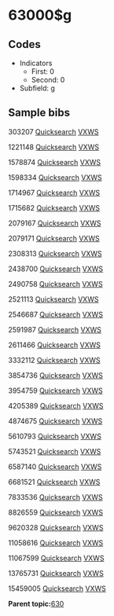 # 63000$g

## Codes

-   Indicators
    -   First: 0
    -   Second: 0
-   Subfield: g

## Sample bibs

303207 [Quicksearch](https://search.library.yale.edu/catalog/303207) [VXWS](http://prodorbis.library.yale.edu:7014/vxws/GetHoldingsService?bibId=303207)

1221148 [Quicksearch](https://search.library.yale.edu/catalog/1221148) [VXWS](http://prodorbis.library.yale.edu:7014/vxws/GetHoldingsService?bibId=1221148)

1578874 [Quicksearch](https://search.library.yale.edu/catalog/1578874) [VXWS](http://prodorbis.library.yale.edu:7014/vxws/GetHoldingsService?bibId=1578874)

1598334 [Quicksearch](https://search.library.yale.edu/catalog/1598334) [VXWS](http://prodorbis.library.yale.edu:7014/vxws/GetHoldingsService?bibId=1598334)

1714967 [Quicksearch](https://search.library.yale.edu/catalog/1714967) [VXWS](http://prodorbis.library.yale.edu:7014/vxws/GetHoldingsService?bibId=1714967)

1715682 [Quicksearch](https://search.library.yale.edu/catalog/1715682) [VXWS](http://prodorbis.library.yale.edu:7014/vxws/GetHoldingsService?bibId=1715682)

2079167 [Quicksearch](https://search.library.yale.edu/catalog/2079167) [VXWS](http://prodorbis.library.yale.edu:7014/vxws/GetHoldingsService?bibId=2079167)

2079171 [Quicksearch](https://search.library.yale.edu/catalog/2079171) [VXWS](http://prodorbis.library.yale.edu:7014/vxws/GetHoldingsService?bibId=2079171)

2308313 [Quicksearch](https://search.library.yale.edu/catalog/2308313) [VXWS](http://prodorbis.library.yale.edu:7014/vxws/GetHoldingsService?bibId=2308313)

2438700 [Quicksearch](https://search.library.yale.edu/catalog/2438700) [VXWS](http://prodorbis.library.yale.edu:7014/vxws/GetHoldingsService?bibId=2438700)

2490758 [Quicksearch](https://search.library.yale.edu/catalog/2490758) [VXWS](http://prodorbis.library.yale.edu:7014/vxws/GetHoldingsService?bibId=2490758)

2521113 [Quicksearch](https://search.library.yale.edu/catalog/2521113) [VXWS](http://prodorbis.library.yale.edu:7014/vxws/GetHoldingsService?bibId=2521113)

2546687 [Quicksearch](https://search.library.yale.edu/catalog/2546687) [VXWS](http://prodorbis.library.yale.edu:7014/vxws/GetHoldingsService?bibId=2546687)

2591987 [Quicksearch](https://search.library.yale.edu/catalog/2591987) [VXWS](http://prodorbis.library.yale.edu:7014/vxws/GetHoldingsService?bibId=2591987)

2611466 [Quicksearch](https://search.library.yale.edu/catalog/2611466) [VXWS](http://prodorbis.library.yale.edu:7014/vxws/GetHoldingsService?bibId=2611466)

3332112 [Quicksearch](https://search.library.yale.edu/catalog/3332112) [VXWS](http://prodorbis.library.yale.edu:7014/vxws/GetHoldingsService?bibId=3332112)

3854736 [Quicksearch](https://search.library.yale.edu/catalog/3854736) [VXWS](http://prodorbis.library.yale.edu:7014/vxws/GetHoldingsService?bibId=3854736)

3954759 [Quicksearch](https://search.library.yale.edu/catalog/3954759) [VXWS](http://prodorbis.library.yale.edu:7014/vxws/GetHoldingsService?bibId=3954759)

4205389 [Quicksearch](https://search.library.yale.edu/catalog/4205389) [VXWS](http://prodorbis.library.yale.edu:7014/vxws/GetHoldingsService?bibId=4205389)

4874675 [Quicksearch](https://search.library.yale.edu/catalog/4874675) [VXWS](http://prodorbis.library.yale.edu:7014/vxws/GetHoldingsService?bibId=4874675)

5610793 [Quicksearch](https://search.library.yale.edu/catalog/5610793) [VXWS](http://prodorbis.library.yale.edu:7014/vxws/GetHoldingsService?bibId=5610793)

5743521 [Quicksearch](https://search.library.yale.edu/catalog/5743521) [VXWS](http://prodorbis.library.yale.edu:7014/vxws/GetHoldingsService?bibId=5743521)

6587140 [Quicksearch](https://search.library.yale.edu/catalog/6587140) [VXWS](http://prodorbis.library.yale.edu:7014/vxws/GetHoldingsService?bibId=6587140)

6681521 [Quicksearch](https://search.library.yale.edu/catalog/6681521) [VXWS](http://prodorbis.library.yale.edu:7014/vxws/GetHoldingsService?bibId=6681521)

7833536 [Quicksearch](https://search.library.yale.edu/catalog/7833536) [VXWS](http://prodorbis.library.yale.edu:7014/vxws/GetHoldingsService?bibId=7833536)

8826559 [Quicksearch](https://search.library.yale.edu/catalog/8826559) [VXWS](http://prodorbis.library.yale.edu:7014/vxws/GetHoldingsService?bibId=8826559)

9620328 [Quicksearch](https://search.library.yale.edu/catalog/9620328) [VXWS](http://prodorbis.library.yale.edu:7014/vxws/GetHoldingsService?bibId=9620328)

11058616 [Quicksearch](https://search.library.yale.edu/catalog/11058616) [VXWS](http://prodorbis.library.yale.edu:7014/vxws/GetHoldingsService?bibId=11058616)

11067599 [Quicksearch](https://search.library.yale.edu/catalog/11067599) [VXWS](http://prodorbis.library.yale.edu:7014/vxws/GetHoldingsService?bibId=11067599)

13765731 [Quicksearch](https://search.library.yale.edu/catalog/13765731) [VXWS](http://prodorbis.library.yale.edu:7014/vxws/GetHoldingsService?bibId=13765731)

15459005 [Quicksearch](https://search.library.yale.edu/catalog/15459005) [VXWS](http://prodorbis.library.yale.edu:7014/vxws/GetHoldingsService?bibId=15459005)

**Parent topic:**[630](../../tags/630/630.md)

